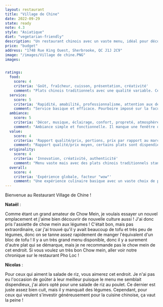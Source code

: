 ```yaml
---
layout: restaurant
title: "Village de Chine"
date: 2022-09-29
state: ready
note: 4.3
style: "Asiatique"
diet: "vegetarian-friendly"
description: "Un restaurant chinois avec un vaste menu, idéal pour découvrir la cuisine chinoise traditionnelle"
price: "budget"
address: "1748 Rue King Ouest, Sherbrooke, QC J1J 2C9"
image: "/images/Village de chine.PNG"
images:


ratings:
  food:
    score: 4
    criteria: 'Goût, fraîcheur, cuisson, présentation, créativité'
    comment: "Plats chinois traditionnels avec une qualité variable. Certains plats manquent de saveur."
  service:
    score: 5
    criteria: 'Rapidité, amabilité, professionnalisme, attention aux détails'
    comment: "Service basique et efficace. Pourboire imposé sur la facuture."
  ambiance:
    score: 5
    criteria: 'Décor, musique, éclairage, confort, propreté, atmosphère générale'
    comment: "Ambiance simple et fonctionnelle. Il manque une fenêtre depuis plusieurs années."
  value:
    score: 4
    criteria: 'Rapport qualité/prix, portions, prix par rapport au marché'
    comment: "Rapport qualité/prix moyen, certains plats sont dispendieux pour la qualité offerte."
  originality:
    score: 4
    criteria: 'Innovation, créativité, authenticité'
    comment: "Menu vaste mais avec des plats chinois traditionnels standards."
  overall:
    score: 4
    criteria: 'Expérience globale, facteur "wow"'
    comment: "Une expérience culinaire basique avec un vaste choix de plats."
---
```




Bienvenue au Restaurant Village de Chine !

<strong>Nataël</strong> :

Comme étant un grand amateur de Chow Mein, je voulais essayer un nouvel emplacement et j'aime bien découvrir de nouvelle culture aussi ! J'ai donc pris l'assiette de chow mein aux légumes ! C'était bon, mais pas extraordinaire, car j'ai trouvé qu'il y avait beaucoup de tofu et très peu de légumes, donc on se tanne assez rapidement de manger l'équivalent d'un bloc de tofu ! Il y a un très grand menu disponible, donc il y a surement d'autre plat qui se démarque, mais je ne recommande pas le chow mein de cet endroit. Si vous voulez un très bon Chow mein, aller voir notre chronique sur le restaurant Pho Loc !

<strong>Nicolas</strong> :

Pour ceux qui aiment la salade de riz, vous aimerez cet endroit. Je n'ai pas eu l'occasion de goûter à leur meilleur puisque le menu me semblait dispendieux, j'ai alors opté pour une salade de riz au poulet. Ce dernier est juste assez bien cuit, mais il y manquait des légumes. Cependant, pour ceux qui veulent s'investir généreusement pour la cuisine chinoise, ça vaut la peine !